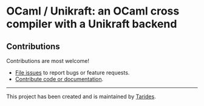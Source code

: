 # OCaml / Unikraft: an OCaml cross compiler with a Unikraft backend

## Contributions

Contributions are most welcome!

- [File issues](https://github.com/shym/ocaml-unikraft/issues) to report bugs or feature requests.
- [Contribute code or documentation](./CONTRIBUTING.md).

---

This project has been created and is maintained by
[Tarides](https://tarides.com).
